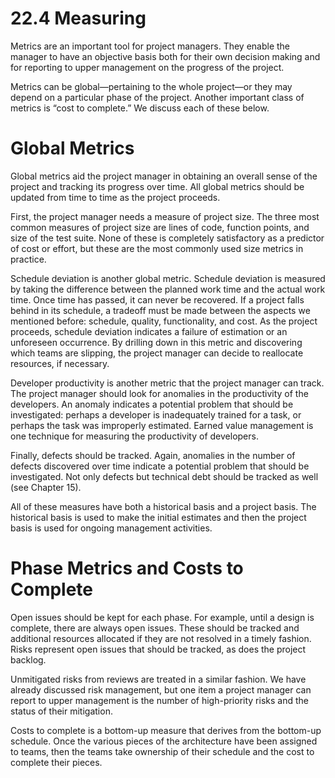 22.4 Measuring
===

Metrics are an important tool for project managers. They enable the manager to have an objective basis both for their own decision making and for reporting to upper management on the progress of the project.

Metrics can be global—pertaining to the whole project—or they may depend on a particular phase of the project. Another important class of metrics is “cost to complete.” We discuss each of these below.

# Global Metrics

Global metrics aid the project manager in obtaining an overall sense of the project and tracking its progress over time. All global metrics should be updated from time to time as the project proceeds.

First, the project manager needs a measure of project size. The three most common measures of project size are lines of code, function points, and size of the test suite. None of these is completely satisfactory as a predictor of cost or effort, but these are the most commonly used size metrics in practice.

Schedule deviation is another global metric. Schedule deviation is measured by taking the difference between the planned work time and the actual work time. Once time has passed, it can never be recovered. If a project falls behind in its schedule, a tradeoff must be made between the aspects we mentioned before: schedule, quality, functionality, and cost. As the project proceeds, schedule deviation indicates a failure of estimation or an unforeseen occurrence. By drilling down in this metric and discovering which teams are slipping, the project manager can decide to reallocate resources, if necessary.

Developer productivity is another metric that the project manager can track. The project manager should look for anomalies in the productivity of the developers. An anomaly indicates a potential problem that should be investigated: perhaps a developer is inadequately trained for a task, or perhaps the task was improperly estimated. Earned value management is one technique for measuring the productivity of developers.

Finally, defects should be tracked. Again, anomalies in the number of defects discovered over time indicate a potential problem that should be investigated. Not only defects but technical debt should be tracked as well (see Chapter 15).

All of these measures have both a historical basis and a project basis. The historical basis is used to make the initial estimates and then the project basis is used for ongoing management activities.

# Phase Metrics and Costs to Complete

Open issues should be kept for each phase. For example, until a design is complete, there are always open issues. These should be tracked and additional resources allocated if they are not resolved in a timely fashion. Risks represent open issues that should be tracked, as does the project backlog.

Unmitigated risks from reviews are treated in a similar fashion. We have already discussed risk management, but one item a project manager can report to upper management is the number of high-priority risks and the status of their mitigation.

Costs to complete is a bottom-up measure that derives from the bottom-up schedule. Once the various pieces of the architecture have been assigned to teams, then the teams take ownership of their schedule and the cost to complete their pieces.
